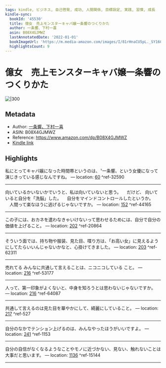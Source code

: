```yaml
---
tags: kindle, ビジネス, 自己啓発, 成功, 人間関係, 目標設定, 実践, 習慣, 成長
kindle-sync:
  bookId: '45530'
  title: 億女　売上モンスターキャバ嬢一条響のつくりかた
  author: 一条響、下村一喜
  asin: B08X4GJMWZ
  lastAnnotatedDate: '2022-01-01'
  bookImageUrl: 'https://m.media-amazon.com/images/I/81rHnaCU5pL._SY160.jpg'
  highlightsCount: 9
---
```


# 億女　売上モンスターキャバ嬢一条響のつくりかた
![|300](https://m.media-amazon.com/images/I/81rHnaCU5pL.jpg)
## Metadata
* Author: [一条響、下村一喜](https://www.amazon.comundefined)
* ASIN: B08X4GJMWZ
* Reference: https://www.amazon.com/dp/B08X4GJMWZ
* [Kindle link](kindle://book?action=open&asin=B08X4GJMWZ)

## Highlights
私にとってキャバ嬢になった時間帯というのは、〝一条響〟という女優になって演じきっている感じなんですね。 — location: [60](kindle://book?action=open&asin=B08X4GJMWZ&location=60) ^ref-32590

---
向いているかいないかでいうと、私は向いていないと思う。 　だけど、 向いていると自分を「洗脳」した。 　自分をマインドコントロールしたというか。 　人間って楽なほうに逃げるじゃないですか。 — location: [152](kindle://book?action=open&asin=B08X4GJMWZ&location=152) ^ref-44165

---
この子には、おカネを遣わなきゃいけないって思わせるためには、自分で自分の価値を上げること。 — location: [202](kindle://book?action=open&asin=B08X4GJMWZ&location=202) ^ref-20864

---
そういう面では、持ち物や服装、見た目、喋り方は、「お高い女」に見えるようにしてたらいいんじゃないかなと、心掛けてきました。 — location: [203](kindle://book?action=open&asin=B08X4GJMWZ&location=203) ^ref-62311

---
売れてる みんなに共通して言えることは、ニコニコしている こと。 — location: [216](kindle://book?action=open&asin=B08X4GJMWZ&location=216) ^ref-53177

---
人って、第一印象がよくないと、中身を知ろうとは思わないじゃないですか。 — location: [216](kindle://book?action=open&asin=B08X4GJMWZ&location=216) ^ref-64087

---
共通して言えるのは見た目を華やかにして、綺麗にしていること。 — location: [217](kindle://book?action=open&asin=B08X4GJMWZ&location=217) ^ref-527

---
自分のなかでテンション上げるのは、みんなやったほうがいいですよ。 — location: [241](kindle://book?action=open&asin=B08X4GJMWZ&location=241) ^ref-1153

---
自分の自信がなくなるようなことやモノに近づかない、見ない、触れないことは大事だと思います。 — location: [1136](kindle://book?action=open&asin=B08X4GJMWZ&location=1136) ^ref-15144

---
